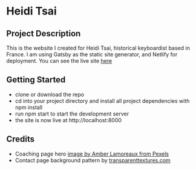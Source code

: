 # Heidi Tsai

## Project Description

This is the website I created for Heidi Tsai, historical keyboardist based in France. I am using Gatsby as the static site generator, and Netlify for deployment. You can see the live site [here](heiditsai.netlify.app)

## Getting Started

- clone or download the repo
- cd into your project directory and install all project dependencies with npm install
- run npm start to start the development server
- the site is now live at http://localhost:8000

## Credits

- Coaching page hero [image by Amber Lamoreaux from Pexels](https://www.pexels.com/photo/multicolored-abstract-art-2062637/)
- Contact page background pattern by [transparenttextures.com](transparenttextures.com)
